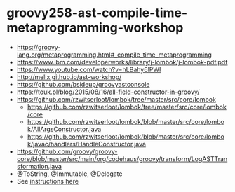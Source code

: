 # groovy258-ast-compile-time-metaprogramming-workshop

* https://groovy-lang.org/metaprogramming.html#_compile_time_metaprogramming
* https://www.ibm.com/developerworks/library/j-lombok/j-lombok-pdf.pdf
* https://www.youtube.com/watch?v=hLBahy6lPWI
* http://melix.github.io/ast-workshop/
* https://github.com/bsideup/groovyastconsole
* https://touk.pl/blog/2015/08/16/all-field-constructor-in-groovy/
* https://github.com/rzwitserloot/lombok/tree/master/src/core/lombok
    * https://github.com/rzwitserloot/lombok/tree/master/src/core/lombok/core
    * https://github.com/rzwitserloot/lombok/blob/master/src/core/lombok/AllArgsConstructor.java
    * https://github.com/rzwitserloot/lombok/blob/master/src/core/lombok/javac/handlers/HandleConstructor.java
* https://github.com/groovy/groovy-core/blob/master/src/main/org/codehaus/groovy/transform/LogASTTransformation.java
* @ToString, @Immutable, @Delegate
* See [instructions here](http://melix.github.io/ast-workshop)